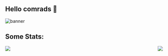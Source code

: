 ## Hello comrads 👋

![banner](https://user-images.githubusercontent.com/61198926/121367169-c0868d00-c942-11eb-9e60-a73c5b1f0256.png)

## Some Stats: 
<img align="left" src="https://github-readme-stats.vercel.app/api?username=SadPossum&show_icons=true&theme=react&count_private=true">
<img align="right" src="https://github-readme-stats.vercel.app/api/top-langs/?username=SadPossum&show_icons=true&theme=react&count_private=true">
<!--
**SadPossum/SadPossum** is a ✨ _special_ ✨ repository because its `README.md` (this file) appears on your GitHub profile.

Here are some ideas to get you started:

- 🔭 I’m currently working on ...
- 🌱 I’m currently learning ...
- 👯 I’m looking to collaborate on ...
- 🤔 I’m looking for help with ...
- 💬 Ask me about ...
- 📫 How to reach me: ...
- 😄 Pronouns: ...
- ⚡ Fun fact: ...
-->
